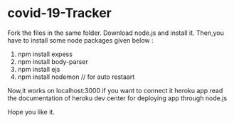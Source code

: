 # covid-19-Tracker
Fork the files in the same folder.
Download node.js and install it.
Then,you have to install some node packages given below :
1. npm install expess
2. npm install body-parser
3. npm install ejs
4. npm install nodemon // for auto restaart

Now,it works on localhost:3000
if you want to connect it heroku app read the documentation of heroku dev center for deploying app through node.js

Hope you like it.

